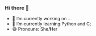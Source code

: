 ### Hi there 👋

- 🔭 I’m currently working on ...
- 🌱 I’m currently learning Python and C;
- 😄 Pronouns: She/Her

